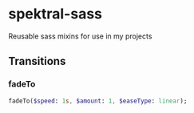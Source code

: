 # spektral-sass
Reusable sass mixins for use in my projects

## Transitions

### fadeTo

```sass
fadeTo($speed: 1s, $amount: 1, $easeType: linear);
```